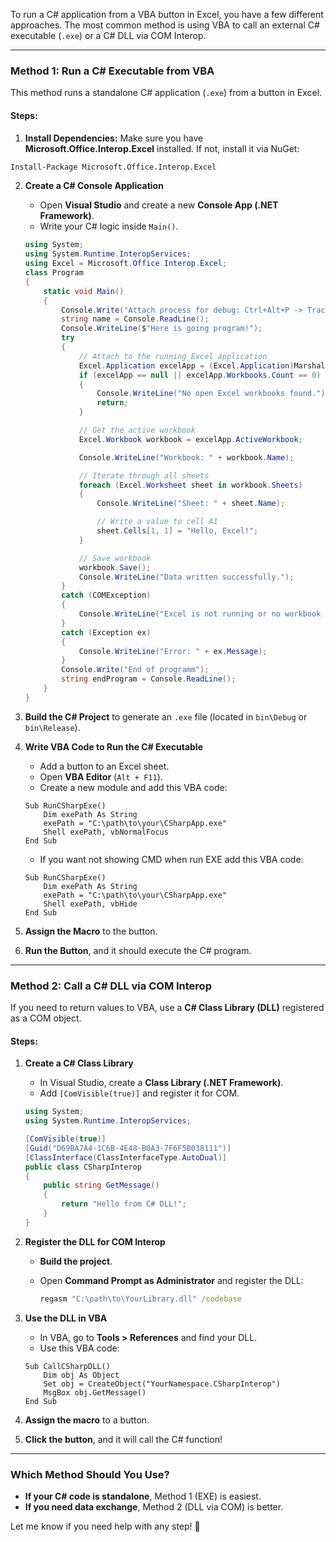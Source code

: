 To run a C# application from a VBA button in Excel, you have a few different approaches. The most common method is using VBA to call an external C# executable (`.exe`) or a C# DLL via COM Interop.

---

### **Method 1: Run a C# Executable from VBA**
This method runs a standalone C# application (`.exe`) from a button in Excel.

#### **Steps:**
1. **Install Dependencies:**
Make sure you have **Microsoft.Office.Interop.Excel** installed. If not, install it via NuGet:
```sh
Install-Package Microsoft.Office.Interop.Excel
```
2. **Create a C# Console Application**
   - Open **Visual Studio** and create a new **Console App (.NET Framework)**.
   - Write your C# logic inside `Main()`.

   ```csharp
   using System;
   using System.Runtime.InteropServices;
   using Excel = Microsoft.Office.Interop.Excel;
   class Program
   {
       static void Main()
       {
           Console.Write("Attach process for debug: Ctrl+Alt+P -> Track Window");
           string name = Console.ReadLine();
           Console.WriteLine($"Here is going program!");
           try
           {
               // Attach to the running Excel application
               Excel.Application excelApp = (Excel.Application)Marshal.GetActiveObject("Excel.Application");
               if (excelApp == null || excelApp.Workbooks.Count == 0)
               {
                   Console.WriteLine("No open Excel workbooks found.");
                   return;
               }

               // Get the active workbook
               Excel.Workbook workbook = excelApp.ActiveWorkbook;

               Console.WriteLine("Workbook: " + workbook.Name);

               // Iterate through all sheets
               foreach (Excel.Worksheet sheet in workbook.Sheets)
               {
                   Console.WriteLine("Sheet: " + sheet.Name);

                   // Write a value to cell A1
                   sheet.Cells[1, 1] = "Hello, Excel!";
               }

               // Save workbook
               workbook.Save();
               Console.WriteLine("Data written successfully.");
           }
           catch (COMException)
           {
               Console.WriteLine("Excel is not running or no workbook is open.");
           }
           catch (Exception ex)
           {
               Console.WriteLine("Error: " + ex.Message);
           }
           Console.Write("End of programm");
           string endProgram = Console.ReadLine();
       }
   }
   ```

3. **Build the C# Project** to generate an `.exe` file (located in `bin\Debug` or `bin\Release`).

4. **Write VBA Code to Run the C# Executable**
   - Add a button to an Excel sheet.
   - Open **VBA Editor** (`Alt + F11`).
   - Create a new module and add this VBA code:

   ```vba
   Sub RunCSharpExe()
       Dim exePath As String
       exePath = "C:\path\to\your\CSharpApp.exe"
       Shell exePath, vbNormalFocus
   End Sub
   ```

   - If you want not showing CMD when run EXE add this VBA code:

   ```vba
   Sub RunCSharpExe()
       Dim exePath As String
       exePath = "C:\path\to\your\CSharpApp.exe"
       Shell exePath, vbHide
   End Sub
   ```

5. **Assign the Macro** to the button.

6. **Run the Button**, and it should execute the C# program.

---

### **Method 2: Call a C# DLL via COM Interop**
If you need to return values to VBA, use a **C# Class Library (DLL)** registered as a COM object.

#### **Steps:**
1. **Create a C# Class Library**
   - In Visual Studio, create a **Class Library (.NET Framework)**.
   - Add `[ComVisible(true)]` and register it for COM.

   ```csharp
   using System;
   using System.Runtime.InteropServices;

   [ComVisible(true)]
   [Guid("D69BA7A4-1C6B-4E48-B0A3-7F6F5B038111")]
   [ClassInterface(ClassInterfaceType.AutoDual)]
   public class CSharpInterop
   {
       public string GetMessage()
       {
           return "Hello from C# DLL!";
       }
   }
   ```

2. **Register the DLL for COM Interop**
   - **Build the project**.
   - Open **Command Prompt as Administrator** and register the DLL:

     ```cmd
     regasm "C:\path\to\YourLibrary.dll" /codebase
     ```

3. **Use the DLL in VBA**
   - In VBA, go to **Tools > References** and find your DLL.
   - Use this VBA code:

   ```vba
   Sub CallCSharpDLL()
       Dim obj As Object
       Set obj = CreateObject("YourNamespace.CSharpInterop")
       MsgBox obj.GetMessage()
   End Sub
   ```

4. **Assign the macro** to a button.

5. **Click the button**, and it will call the C# function!

---

### **Which Method Should You Use?**
- **If your C# code is standalone**, Method 1 (EXE) is easiest.
- **If you need data exchange**, Method 2 (DLL via COM) is better.

Let me know if you need help with any step! 🚀
